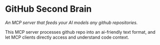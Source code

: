 # GitHub Second Brain
_An MCP server that feeds your AI models any github repositories._

This MCP server processes github repo into an ai-friendly text format, and let MCP clients directly access and understand code context.
